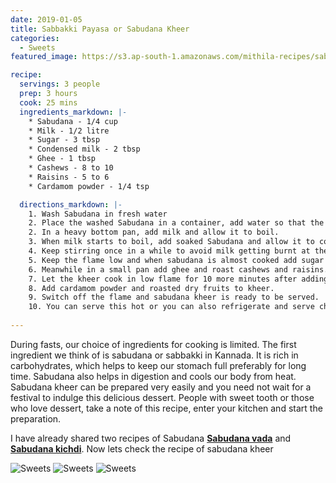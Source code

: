 ```yaml
---
date: 2019-01-05
title: Sabbakki Payasa or Sabudana Kheer  
categories:
  - Sweets
featured_image: https://s3.ap-south-1.amazonaws.com/mithila-recipes/sabudana_kheer1_small.jpg

recipe:
  servings: 3 people
  prep: 3 hours
  cook: 25 mins 
  ingredients_markdown: |-
    * Sabudana - 1/4 cup
    * Milk - 1/2 litre
    * Sugar - 3 tbsp
    * Condensed milk - 2 tbsp
    * Ghee - 1 tbsp
    * Cashews - 8 to 10
    * Raisins - 5 to 6
    * Cardamom powder - 1/4 tsp 

  directions_markdown: |-
    1. Wash Sabudana in fresh water 
    2. Place the washed Sabudana in a container, add water so that the Sabudana is just covered, not more not less. Allow them to get soaked for for 2 to 3 hours.
    2. In a heavy bottom pan, add milk and allow it to boil.
    3. When milk starts to boil, add soaked Sabudana and allow it to cook in low flame.
    4. Keep stirring once in a while to avoid milk getting burnt at the bottom of pan.
    5. Keep the flame low and when sabudana is almost cooked add sugar and condensed milk.
    6. Meanwhile in a small pan add ghee and roast cashews and raisins.
    7. Let the kheer cook in low flame for 10 more minutes after adding sugar and condensed milk. Milk gets thickened and kheer becomes rich and creamy.
    8. Add cardamom powder and roasted dry fruits to kheer.
    9. Switch off the flame and sabudana kheer is ready to be served.
    10. You can serve this hot or you can also refrigerate and serve chilled. sabudana absorbs milk as it gets cooler, so you can add milk to get the right consistency before serving.
  
---
```

During fasts, our choice of ingredients for cooking is limited. The first ingredient we think of  is sabudana or sabbakki in Kannada.  It is rich in carbohydrates, which helps to keep our stomach full preferably for long time. Sabudana also helps in digestion and cools our body from heat. Sabudana kheer can be prepared very easily and you need not wait for a festival to indulge this delicious dessert. People with sweet tooth or those who love dessert, take a note of this recipe, enter your kitchen and start the preparation.

I have already shared two recipes of Sabudana 
[**Sabudana vada**](https://www.mithilaas.com/snacks/2018/03/05/sabudana-vada/) and 
[**Sabudana kichdi**](https://www.mithilaas.com/breakfast/2018/06/02/sabudana-kichdi/). Now lets check the recipe of sabudana kheer 

![Sweets](https://s3.ap-south-1.amazonaws.com/mithila-recipes/sabudana_kheer2_small.jpg)
![Sweets](https://s3.ap-south-1.amazonaws.com/mithila-recipes/sabudana_kheer3_small.jpg)
![Sweets](https://s3.ap-south-1.amazonaws.com/mithila-recipes/sabudana_kheer6_small.jpg)






